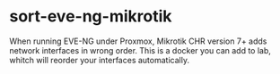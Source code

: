 # sort-eve-ng-mikrotik
When running EVE-NG under Proxmox, Mikrotik CHR version 7+ adds network interfaces in wrong order. This is a docker you can add to lab, whitch will reorder your interfaces automatically.
